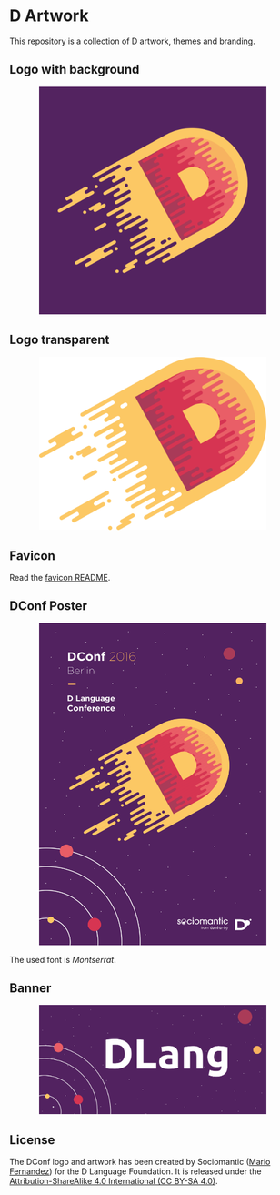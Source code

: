 D Artwork
=========

This repository is a collection of D artwork, themes and branding.

Logo with background
---------------------

<p align="center">
  <a href="./logo_background"><img width="400px" src="./logo_background/logo_1024.png" /></a>
</p>

Logo transparent
----------------

<p align="center">
  <a href="./logo_transparent"><img width="400px" src="./logo_transparent/logo_1024.png" /></a>
</p>

Favicon
-------

Read the [favicon README](https://github.com/dlang-community/artwork/tree/master/favicon).

DConf Poster
------------

<p align="center">
  <a href="./dconf"><img width="400px" src="./dconf/dconf_poster.png" /></a>
</p>

The used font is _Montserrat_.

Banner
------

<p align="center">
  <a href="./banner"><img width="400px" src="./banner/banner_thin.png" /></a>
</p>

License
--------

The DConf logo and artwork has been created by Sociomantic ([Mario Fernandez](http://www.mariofdez.com/)) for the D Language Foundation.
It is released under the [Attribution-ShareAlike 4.0 International (CC BY-SA 4.0)](https://creativecommons.org/licenses/by-sa/4.0/).
